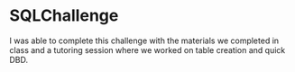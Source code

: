 # SQLChallenge


I was able to complete this challenge with the materials we completed in class and a tutoring session where we worked on table creation and quick DBD.
